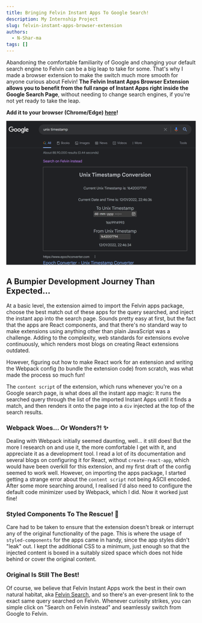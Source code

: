 ```yaml
---
title: Bringing Felvin Instant Apps To Google Search!
description: My Internship Project
slug: felvin-instant-apps-browser-extension
authors:
  - N-Shar-ma
tags: []
---
```


Abandoning the comfortable familiarity of Google and changing your default search engine to Felvin can be a big leap to take for some. That's why I made a browser extension to make the switch much more smooth for anyone curious about Felvin! **The Felvin Instant Apps Browser Extension allows you to benefit from the full range of Instant Apps right inside the Google Search Page**, without needing to change search engines, if you're not yet ready to take the leap.

**Add it to your browser (Chrome/Edge) [here](https://chrome.google.com/webstore/detail/felvin-instant-apps-brows/dmhgpjahhfannndnaghleelgnpieiljl)!**

![Screenshot](./screenshot/unixTimeSS.png)

## A Bumpier Development Journey Than Expected...
At a basic level, the extension aimed to import the Felvin apps package, choose the best match out of these apps for the query searched, and inject the instant app into the search page. Sounds pretty easy at first, but the fact that the apps are React components, and that there's no standard way to make extensions using anything other than plain JavaScript was a challenge. Adding to the complexity, web standards for extensions evolve continuously, which renders most blogs on creating React extensions outdated. 

However, figuring out how to make React work for an extension and writing the Webpack config (to bundle the extension code) from scratch, was what made the process so much fun!

The `content script` of the extension, which runs whenever you're on a Google search page, is what does all the instant app magic: It runs the searched query through the list of the imported Instant Apps until it finds a match, and then renders it onto the page into a `div` injected at the top of the search results. 

### Webpack Woes... Or Wonders?! ✨
Dealing with Webpack initially seemed daunting, well... it still does! But the more I research on and use it, the more comfortable I get with it, and appreciate it as a development tool. I read a lot of its documentation and several blogs on configuring it for React, without `create-react-app`, which would have been overkill for this extension, and my first draft of the config seemed to work well. However, on importing the apps package, I started getting a strange error about the `content script` not being ASCII encoded. After some more searching around, I realised I'd also need to configure the default code minimizer used by Webpack, which I did. Now it worked just fine!

### Styled Components To The Rescue! 💅
Care had to be taken to ensure that the extension doesn't break or interrupt any of the original functionality of the page. This is where the usage of `styled-components` for the apps came in handy, since the app styles didn't "leak" out. I kept the additional CSS to a minimum, just enough so that the injected content is boxed in a suitably sized space which does not hide behind or cover the original content.

### Original Is Still The Best!
Of course, we believe that Felvin Instant Apps work the best in their own natural habitat, aka [Felvin Search](https://felvin.com), and so there's an ever-present link to the exact same query searched on Felvin. Whenever curiosity strikes, you can simple click on "Search on Felvin instead" and seamlessly switch from Google to Felvin. 